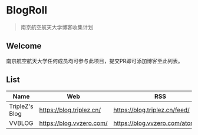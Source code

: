 # BlogRoll
> 南京航空航天大学博客收集计划

## Welcome

南京航空航天大学任何成员均可参与此项目，提交PR即可添加博客至此列表。

## List



| Name           | Web                      | RSS                           |
| -------------- | ------------------------ | ----------------------------- |
| TripleZ's Blog | https://blog.triplez.cn/ | https://blog.triplez.cn/feed/ |
| VVBLOG | https://blog.vvzero.com/ | https://blog.vvzero.com/atom.xml |
